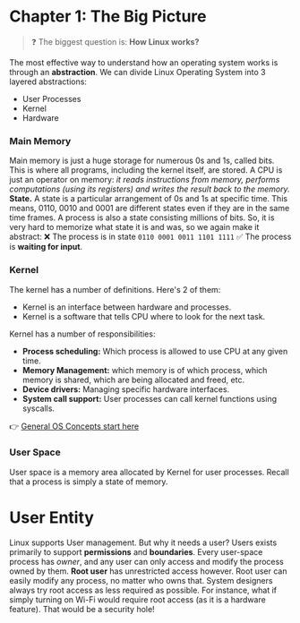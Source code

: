 # Chapter 1: The Big Picture

> ❓ The biggest question is: **How Linux works?**

The most effective way to understand how an operating system works is through an **abstraction**. We can divide Linux Operating System into 3 layered abstractions:
- User Processes
- Kernel
- Hardware

### Main Memory
Main memory is just a huge storage for numerous 0s and 1s, called bits. This is where all programs, including the kernel itself, are stored. A CPU is just an operator on memory: *it reads instructions from memory, performs computations (using its registers) and writes the result back to the memory.*
**State.** A state is a particular arrangement of 0s and 1s at specific time. This means, 0110, 0010 and 0001 are different states even if they are in the same time frames. A process is also a state consisting millions of bits. So, it is very hard to memorize what state it is and was, so we again make it abstract:
❌ The process is in state `0110 0001 0011 1101 1111`
✅ The process is **waiting for input**.

### Kernel
The kernel has a number of definitions. Here's 2 of them:
- Kernel is an interface between hardware and processes.
- Kernel is a software that tells CPU where to look for the next task.

Kernel has a number of responsibilities:
- **Process scheduling:** Which process is allowed to use CPU at any given time.
- **Memory Management:** which memory is of which process, which memory is shared, which are being allocated and freed, etc.
- **Device drivers:** Managing specific hardware interfaces.
- **System call support:** User processes can call kernel functions using syscalls.

👉 [General OS Concepts start here](../../GeneralOSConcepts/README.md)

### User Space
User space is a memory area allocated by Kernel for user processes. Recall that a process is simply a state of memory.

# User Entity
Linux supports User management. But why it needs a user? Users exists primarily to support **permissions** and **boundaries**. Every user-space process has *owner*, and any user can only access and modify the process owned by them. 
**Root user** has unrestricted access however. Root user can easily modify any process, no matter who owns that. System designers always try root access as less required as possible. For instance, what if simply turning on Wi-Fi would require root access (as it is a hardware feature). That would be a security hole!

